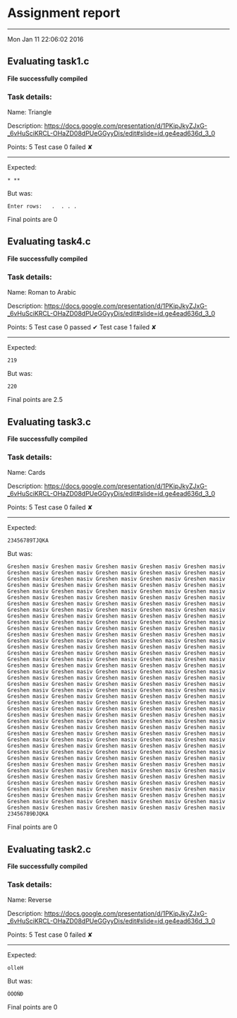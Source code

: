 # Assignment report
---
Mon Jan 11 22:06:02 2016

## Evaluating task1.c

**File successfully compiled**

### Task details:

Name: Triangle

Description: https://docs.google.com/presentation/d/1PKipJkyZJxG-_6vHuSciKRCL-OHaZD08dPUeGGyyDis/edit#slide=id.ge4ead636d_3_0

Points: 5
Test case 0 failed ✘ 

---
Expected:
```
* **
```
But was:
```
Enter rows:   .  . . .
```

 Final points are 0
## Evaluating task4.c

**File successfully compiled**

### Task details:

Name: Roman to Arabic

Description: https://docs.google.com/presentation/d/1PKipJkyZJxG-_6vHuSciKRCL-OHaZD08dPUeGGyyDis/edit#slide=id.ge4ead636d_3_0

Points: 5
Test case 0 passed ✔︎ 
Test case 1 failed ✘ 

---
Expected:
```
219
```
But was:
```
220
```

 Final points are 2.5
## Evaluating task3.c

**File successfully compiled**

### Task details:

Name: Cards

Description: https://docs.google.com/presentation/d/1PKipJkyZJxG-_6vHuSciKRCL-OHaZD08dPUeGGyyDis/edit#slide=id.ge4ead636d_3_0

Points: 5
Test case 0 failed ✘ 

---
Expected:
```
23456789ТJQKA
```
But was:
```
Greshen masiv Greshen masiv Greshen masiv Greshen masiv Greshen masiv Greshen masiv Greshen masiv Greshen masiv Greshen masiv Greshen masiv Greshen masiv Greshen masiv Greshen masiv Greshen masiv Greshen masiv Greshen masiv Greshen masiv Greshen masiv Greshen masiv Greshen masiv Greshen masiv Greshen masiv Greshen masiv Greshen masiv Greshen masiv Greshen masiv Greshen masiv Greshen masiv Greshen masiv Greshen masiv Greshen masiv Greshen masiv Greshen masiv Greshen masiv Greshen masiv Greshen masiv Greshen masiv Greshen masiv Greshen masiv Greshen masiv Greshen masiv Greshen masiv Greshen masiv Greshen masiv Greshen masiv Greshen masiv Greshen masiv Greshen masiv Greshen masiv Greshen masiv Greshen masiv Greshen masiv Greshen masiv Greshen masiv Greshen masiv Greshen masiv Greshen masiv Greshen masiv Greshen masiv Greshen masiv Greshen masiv Greshen masiv Greshen masiv Greshen masiv Greshen masiv Greshen masiv Greshen masiv Greshen masiv Greshen masiv Greshen masiv Greshen masiv Greshen masiv Greshen masiv Greshen masiv Greshen masiv Greshen masiv Greshen masiv Greshen masiv Greshen masiv Greshen masiv Greshen masiv Greshen masiv Greshen masiv Greshen masiv Greshen masiv Greshen masiv Greshen masiv Greshen masiv Greshen masiv Greshen masiv Greshen masiv Greshen masiv Greshen masiv Greshen masiv Greshen masiv Greshen masiv Greshen masiv Greshen masiv Greshen masiv Greshen masiv Greshen masiv Greshen masiv Greshen masiv Greshen masiv Greshen masiv Greshen masiv Greshen masiv Greshen masiv Greshen masiv Greshen masiv Greshen masiv Greshen masiv Greshen masiv Greshen masiv Greshen masiv Greshen masiv Greshen masiv Greshen masiv Greshen masiv Greshen masiv Greshen masiv Greshen masiv Greshen masiv Greshen masiv Greshen masiv Greshen masiv Greshen masiv Greshen masiv Greshen masiv Greshen masiv Greshen masiv Greshen masiv Greshen masiv Greshen masiv Greshen masiv Greshen masiv Greshen masiv Greshen masiv Greshen masiv Greshen masiv Greshen masiv Greshen masiv Greshen masiv Greshen masiv Greshen masiv Greshen masiv Greshen masiv Greshen masiv Greshen masiv Greshen masiv Greshen masiv Greshen masiv Greshen masiv Greshen masiv Greshen masiv Greshen masiv Greshen masiv Greshen masiv Greshen masiv Greshen masiv Greshen masiv Greshen masiv Greshen masiv Greshen masiv Greshen masiv Greshen masiv Greshen masiv Greshen masiv Greshen masiv Greshen masiv Greshen masiv Greshen masiv Greshen masiv Greshen masiv Greshen masiv Greshen masiv Greshen masiv Greshen masiv Greshen masiv Greshen masiv Greshen masiv Greshen masiv Greshen masiv Greshen masiv Greshen masiv Greshen masiv Greshen masiv Greshen masiv Greshen masiv Greshen masiv Greshen masiv Greshen masiv Greshen masiv Greshen masiv Greshen masiv Greshen masiv Greshen masiv Greshen masiv Greshen masiv Greshen masiv 23456789ÐJQKA
```

 Final points are 0
## Evaluating task2.c

**File successfully compiled**

### Task details:

Name: Reverse

Description: https://docs.google.com/presentation/d/1PKipJkyZJxG-_6vHuSciKRCL-OHaZD08dPUeGGyyDis/edit#slide=id.ge4ead636d_3_0

Points: 5
Test case 0 failed ✘ 

---
Expected:
```
olleH
```
But was:
```
ÔÓÒÑÐ
```

 Final points are 0
